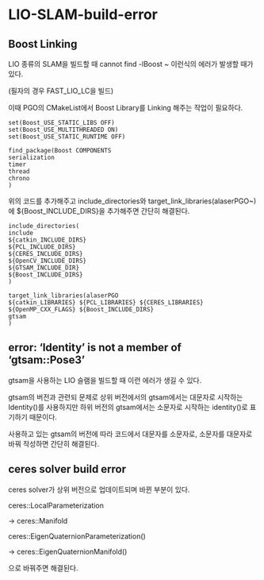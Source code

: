 # LIO-SLAM-build-error

## Boost Linking

LIO 종류의 SLAM을 빌드할 때 cannot find -lBoost ~ 이런식의 에러가 발생할 때가 있다.

(필자의 경우 FAST_LIO_LC을 빌드)

이때 PGO의 CMakeList에서 Boost Library를 Linking 해주는 작업이 필요하다.

    set(Boost_USE_STATIC_LIBS OFF)
    set(Boost_USE_MULTITHREADED ON)
    set(Boost_USE_STATIC_RUNTIME OFF)

    find_package(Boost COMPONENTS 
    serialization 
    timer 
    thread 
    chrono
    )

위의 코드를 추가해주고 include_directories와 target_link_libraries(alaserPGO~)에 ${Boost_INCLUDE_DIRS}을 추가해주면 간단히 해결된다.

    include_directories(
    include
    ${catkin_INCLUDE_DIRS} 
    ${PCL_INCLUDE_DIRS}
    ${CERES_INCLUDE_DIRS}
    ${OpenCV_INCLUDE_DIRS}
    ${GTSAM_INCLUDE_DIR}
    ${Boost_INCLUDE_DIRS}
    )

    target_link_libraries(alaserPGO 
    ${catkin_LIBRARIES} ${PCL_LIBRARIES} ${CERES_LIBRARIES}
    ${OpenMP_CXX_FLAGS} ${Boost_INCLUDE_DIRS}
    gtsam
    )

## error: ‘Identity’ is not a member of ‘gtsam::Pose3’

gtsam을 사용하는 LIO 슬램을 빌드할 때 이런 에러가 생길 수 있다.

gtsam의 버전과 관련되 문제로 상위 버전에서의 gtsam에서는 대문자로 시작하는 Identity()를 사용하지만 하위 버전의 gtsam에서는 소문자로 시작하는 identity()로 표기하기 때문이다.

사용하고 있는 gtsam의 버전에 따라 코드에서 대문자를 소문자로, 소문자를 대문자로 바꿔 작성하면 간단히 해결된다. 

## ceres solver build error

ceres solver가 상위 버전으로 업데이트되며 바뀐 부분이 있다.

ceres::LocalParameterization

-> ceres::Manifold

ceres::EigenQuaternionParameterization()

-> ceres::EigenQuaternionManifold()

으로 바꿔주면 해결된다.
